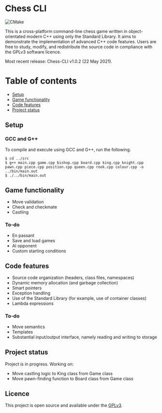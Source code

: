 # Chess CLI
![CMake](https://github.com/tjkuson/chess-cpp/workflows/CMake/badge.svg)

This is a cross-platform command-line chess game written in object-orientated modern C++ using only the Standard Library. It aims to demonstrate the implementation of advanced C++ code features. Users are free to study, modify, and redistribute the source code in compliance with the GPLv3 software licence. 

Most recent release: Chess-CLI v1.0.2 (22 May 2021).

# Table of contents
- [Setup](#setup)
- [Game functionality](#game-functionality)
- [Code features](#code-features)
- [Project status](#project-status)

## Setup
### GCC and G++
To compile and execute using GCC and G++, run the following.
```
$ cd ../src
$ g++ main.cpp game.cpp bishop.cpp board.cpp king.cpp knight.cpp pawn.cpp piece.cpp position.cpp queen.cpp rook.cpp colour.cpp -o ../bin/main.out
$ ./../bin/main.out
```

## Game functionality
* Move validation
* Check and checkmate
* Castling
### To-do
* En passant
* Save and load games
* AI opponent
* Custom starting conditions

## Code features
* Source code organization (headers, class files, namespaces)
* Dynamic memory allocation (and garbage collection)
* Smart pointers
* Exception handling
* Use of the Standard Library (for example, use of container classes)
* Lambda expressions
### To-do
* Move semantics
* Templates
* Substantial input/output interface, namely reading and writing to storage

## Project status
Project is in progress. Working on:
* Move castling logic to King class from Game class
* Move pawn-finding function to Board class from Game class


## Licence
This project is open source and available under the [GPLv3](LICENSE).
